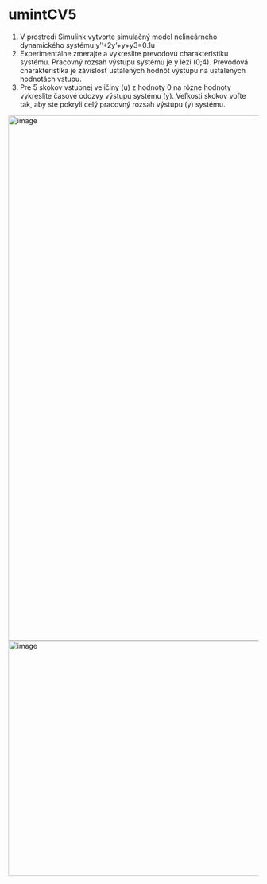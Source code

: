 # umintCV5
1. V prostredí Simulink vytvorte simulačný model nelineárneho dynamického systému 
y’’+2y’+y+y3=0.1u 
2. Experimentálne zmerajte a vykreslite prevodovú charakteristiku systému. Pracovný 
rozsah výstupu systému je y lezi (0;4). Prevodová charakteristika je závislosť ustálených hodnôt výstupu na ustálených hodnotách vstupu. 
3. Pre 5 skokov vstupnej veličiny (u) z hodnoty 0 na rôzne hodnoty vykreslite časové odozvy výstupu systému (y). Veľkosti skokov voľte tak, aby ste pokryli celý pracovný 
rozsah výstupu (y) systému.
<img width="1920" height="1057" alt="image" src="https://github.com/user-attachments/assets/56da7e37-1798-481a-8f0d-f127c5124057" />
<img width="560" height="474" alt="image" src="https://github.com/user-attachments/assets/ecfa6ece-c50b-4740-8404-8203e0092553" />

